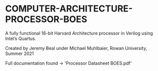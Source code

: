 # COMPUTER-ARCHITECTURE-PROCESSOR-BOES
A fully functional 16-bit Harvard Architecture processor in Verilog using Intel’s Quartus.

Created by Jeremy Beal under Michael Muhlbaier, Rowan University, Summer 2021

Full documentation found -> 'Processor Datasheet BOES.pdf'
